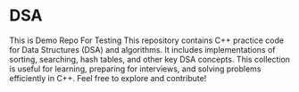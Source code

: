 # DSA
This is Demo Repo For Testing This repository contains C++ practice code for Data Structures (DSA) and algorithms. It includes implementations of sorting, searching, hash tables, and other key DSA concepts. This collection is useful for learning, preparing for interviews, and solving problems efficiently in C++. Feel free to explore and contribute!
